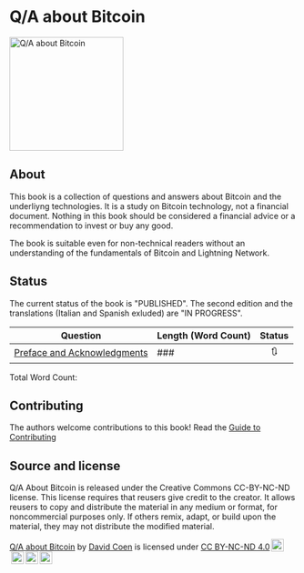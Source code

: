 # Q/A about Bitcoin


<img src="images/cover_thumb.png" width=200 alt="Q/A about Bitcoin">

## About
This book is a collection of questions and answers about Bitcoin and the underliyng technologies. It is a study on Bitcoin technology, not a financial document.
Nothing in this book should be considered a financial advice or a recommendation to invest or buy any good.

The book is suitable even for non-technical readers without an understanding of the fundamentals of Bitcoin and Lightning Network.

## Status

The current status of the book is "PUBLISHED". The second edition and the translations (Italian and Spanish exluded) are "IN PROGRESS". 

| Question | Length (Word Count) |  Status |
|-------|------|:------:|
| [Preface and Acknowledgments](preface.asciidoc) | ### | :arrows_clockwise: |

Total Word Count: 

## Contributing

The authors welcome contributions to this book! Read the [Guide to Contributing](CONTRIBUTING.md)

## Source and license
Q/A About Bitcoin is released under the Creative Commons CC-BY-NC-ND license. This license requires that reusers give credit to the creator. It allows reusers to copy and distribute the material in any medium or format, for noncommercial purposes only. If others remix, adapt, or build upon the material, they may not distribute the modified material.
<p xmlns:dct="http://purl.org/dc/terms/" xmlns:cc="http://creativecommons.org/ns#" class="license-text"><a rel="cc:attributionURL" property="dct:title" href="qabitcoin.davidcoen.it">Q/A about Bitcoin</a> by <a rel="cc:attributionURL dct:creator" property="cc:attributionName" href="davidcoen.it">David Coen</a> is licensed under <a rel="license" href="https://creativecommons.org/licenses/by-nc-nd/4.0">CC BY-NC-ND 4.0<img style="height:22px!important;margin-left:3px;vertical-align:text-bottom;" src="https://mirrors.creativecommons.org/presskit/icons/cc.svg?ref=chooser-v1" /><img style="height:22px!important;margin-left:3px;vertical-align:text-bottom;" src="https://mirrors.creativecommons.org/presskit/icons/by.svg?ref=chooser-v1" /><img style="height:22px!important;margin-left:3px;vertical-align:text-bottom;" src="https://mirrors.creativecommons.org/presskit/icons/nc.svg?ref=chooser-v1" /><img style="height:22px!important;margin-left:3px;vertical-align:text-bottom;" src="https://mirrors.creativecommons.org/presskit/icons/nd.svg?ref=chooser-v1" /></a></p>

